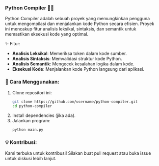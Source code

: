 ### Python Compiler 🐍🚀  

Python Compiler adalah sebuah proyek yang memungkinkan pengguna untuk mengompilasi dan menjalankan kode Python secara efisien. Proyek ini mencakup fitur analisis leksikal, sintaksis, dan semantik untuk memastikan eksekusi kode yang optimal.  

✨ Fitur:
- **Analisis Leksikal**: Memeriksa token dalam kode sumber.  
- **Analisis Sintaksis**: Memvalidasi struktur kode Python.  
- **Analisis Semantik**: Mengecek kesalahan logika dalam kode.  
- **Eksekusi Kode**: Menjalankan kode Python langsung dari aplikasi.  

### 📌 Cara Menggunakan:
1. Clone repositori ini:  
   ```sh
   git clone https://github.com/username/python-compiler.git
   cd python-compiler
   ```
2. Install dependencies (jika ada).  
3. Jalankan program:  
   ```sh
   python main.py
   ```
### 💡 Kontribusi:
Kami terbuka untuk kontribusi! Silakan buat pull request atau buka issue untuk diskusi lebih lanjut.
